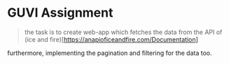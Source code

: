 
# GUVI Assignment 

> the task is to create web-app which fetches the data from the API of (ice and fire)[https://anapioficeandfire.com/Documentation]

furthermore, implementing the pagination and filtering for the data too. 

